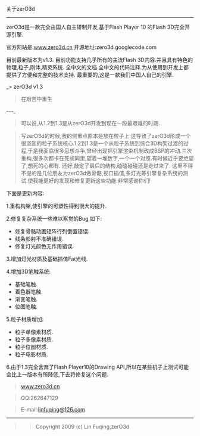关于zerO3d

---


zerO3d是一款完全由国人自主研制开发,基于Flash Player 10 的Flash 3D完全开源引擎.

官方网站是:www.zero3d.cn
开源地址:zero3d.googlecode.com

目前最新版本为v1.3. 目前功能支持几乎所有的主流Flash 3D内容.并且具有特色的物理,粒子,刚体,精灵系统. 全中文的文档.全中文的代码注释.为从使用到开发上都提供了方便和完整的技术支持. 最重要的,这是一款我们中国人自己的引擎.


_> zerO3d v1.3
> 在艰苦中重生

---_

> 可以说,从1.2到1.3是从zerO3d开发到现在一段最艰难的时期.

> 写zerO3d的时候,我的侧重点原本是放在粒子上.这导致了zerO3d形成一个很坚固的粒子系统核心.1.2到1.3是一个从粒子系统到综合3D构架过渡的过程.于是我面临很多思想斗争,曾经出现把引擎渲染机制改成BSP的冲动.三次重构,很多次都卡在死胡同里,望着一堆数字,一个一个对照.有时候近乎要绝望了,想死的心都有.
> 还好,敲定了最后的结构,磕磕碰碰还是走过来了.
> 这里不得不提的是几位朋友为zerO3d做骨骼,视口插值,多灯光等引擎复杂系统的测试.使我能更好的发现和修复更新这些功能.非常感谢你们!

下面是更新内容:

1.重构构架,使引擎的可塑性得到很大的提升.

2.修复复杂系统一些难以察觉的Bug,如下:

  * 修复骨骼动画矩阵行列倒置错误.
  * 线条影射不准确错误.
  * 修复灯光颜色无作用错误.

3.增加灯光材质及基础插值Fat光线.

4.增加3D笔触系统:

  * 基础笔触.
  * 着色器笔触.
  * 渐变笔触.
  * 位图笔触.

5.粒子材质增加:

  * 粒子单像素材质.
  * 粒子多像素材质.
  * 粒子位图材质.
  * 粒子电影材质.

6.由于1.3完全舍弃了Flash Player10的Drawing API,所以在某些机子上测试可能会比上一版本有所降低,下去将修复这个问题.

> 

> www.zero3d.cn

> QQ:262647129

> E-mail:linfuqing@126.com
> 
---

> > Copyright 2009 (c) Lin Fuqing,zerO3d